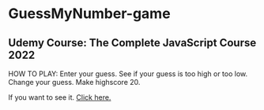# GuessMyNumber-game
<h2>Udemy Course: The Complete JavaScript Course 2022</h2>
<p>HOW TO PLAY: Enter your guess. See if your guess is too high or too low. Change your guess. Make highscore 20.</p>
<p> If you want to see it. <a href="https://dimitarmitev92.github.io/GuessMyNumber-game/">Click here.</a></p>
